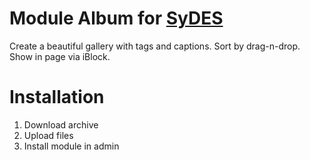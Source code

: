 # Module Album for [SyDES](https://github.com/artygrand/SyDES)

Create a beautiful gallery with tags and captions. Sort by drag-n-drop. Show in page via iBlock.

# Installation

1. Download archive
2. Upload files
3. Install module in admin

